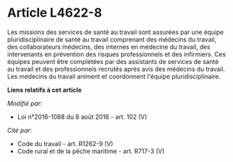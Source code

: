# Article L4622-8

Les missions des services de santé au travail sont assurées par une équipe pluridisciplinaire de santé au travail comprenant
des médecins du travail,  des collaborateurs médecins, des internes en médecine du travail,  des intervenants en prévention
des risques professionnels et des infirmiers. Ces équipes peuvent être complétées par des assistants de services de santé au
travail et des professionnels recrutés après avis des médecins du travail. Les médecins du travail animent et coordonnent
l'équipe pluridisciplinaire.

**Liens relatifs à cet article**

_Modifié par_:

  - Loi n°2016-1088 du 8 août 2016 - art. 102 (V)

_Cité par_:

  - Code du travail - art. R1262-9 (V)
  - Code rural et de la pêche maritime - art. R717-3 (V)
